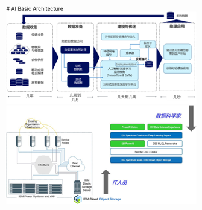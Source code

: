 \# AI Basic Architecture  
![Cluster Architecture](images/ibm-ra-001.png)  
![Cluster Architecture For Finance](images/ibm-ra-002.jpg)  
